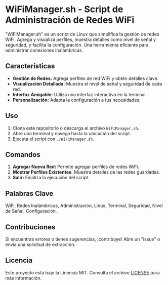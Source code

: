 # WiFiManager.sh - Script de Administración de Redes WiFi

"WiFiManager.sh" es un script de Linux que simplifica la gestión de redes WiFi. Agrega y visualiza perfiles, muestra detalles como nivel de señal y seguridad, y facilita la configuración. Una herramienta eficiente para administrar conexiones inalámbricas.

## Características

- **Gestión de Redes:** Agrega perfiles de red WiFi y obtén detalles clave.
- **Visualización Detallada:** Muestra el nivel de señal y seguridad de cada red.
- **Interfaz Amigable:** Utiliza una interfaz interactiva en la terminal.
- **Personalización:** Adapta la configuración a tus necesidades.

## Uso

1. Clona este repositorio o descarga el archivo `WiFiManager.sh`.
2. Abre una terminal y navega hasta la ubicación del script.
3. Ejecuta el script con `./WiFiManager.sh`.

## Comandos

1. **Agregar Nueva Red:** Permite agregar perfiles de redes WiFi.
2. **Mostrar Perfiles Existentes:** Muestra detalles de las redes guardadas.
3. **Salir:** Finaliza la ejecución del script.

## Palabras Clave

WiFi, Redes Inalámbricas, Administración, Linux, Terminal, Seguridad, Nivel de Señal, Configuración.

## Contribuciones

Si encuentras errores o tienes sugerencias, ¡contribuye! Abre un "issue" o envía una solicitud de extracción.

## Licencia

Este proyecto está bajo la Licencia MIT. Consulta el archivo [LICENSE](LICENSE) para más información.
